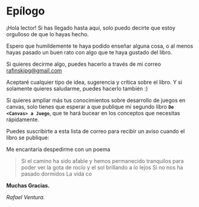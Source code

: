 # Epílogo

¡Hola lector! Si has llegado hasta aquí, solo puedo decirte que estoy orgulloso de que lo hayas hecho.

Espero que humildemente te haya podido enseñar alguna cosa, o al menos hayas pasado un buen rato con algo que te haya gustado del libro.

Si quieres decirme algo, puedes hacerlo a través de mi correo rafinskipg@gmail.com

Aceptaré cualquier tipo de idea, sugerencia y crítica sobre el libro. Y si solamente quieres saludarme, puedes hacerlo también :)

Si quieres ampliar más tus conocimientos sobre desarrollo de juegos en canvas, solo tienes que esperar a que publique mi segundo libro **`De <Canvas> a Juego`**, que te hará bucear en los conceptos que necesitas rápidamente.

Puedes suscribirte a esta lista de correo para recibir un aviso cuando el libro se publique: 


Me encantaría despedirme con un poema

> Si el camino ha sido afable
> y hemos permanecido tranquilos
> para poder ver la gota de rocío
> y el sol brillando a lo lejos
> Si no nos ha pasado dormidos
> La vida co

**Muchas Gracias.**

_Rafael Ventura._